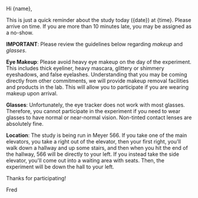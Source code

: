 Hi {name},

This is just a quick reminder about the study today ({date}) at {time}. Please arrive on time. If you are more than 10 minutes late, you may be assigned as a no-show.

__IMPORTANT__: Please review the guidelines below regarding _makeup_ and _glasses_.

__Eye Makeup__: Please avoid heavy eye makeup on the day of the experiment. This includes thick eyeliner, heavy mascara, glittery or shimmery eyeshadows, and false eyelashes. Understanding that you may be coming directly from other commitments, we will provide makeup removal facilities and products in the lab. This will allow you to participate if you are wearing makeup upon arrival.

__Glasses__: Unfortunately, the eye tracker does not work with most glasses. Therefore, you cannot participate in the experiment if you need to wear glasses to have normal or near-normal vision. Non-tinted contact lenses are absolutely fine.

__Location__: The study is being run in Meyer 566. If you take one of the main elevators, you take a right out of the elevator, then your first right, you'll walk down a hallway and up some stairs, and then when you hit the end of the hallway, 566 will be directly to your left. If you instead take the side elevator, you'll come out into a waiting area with seats. Then, the experiment will be down the hall to your left.

Thanks for participating!

Fred